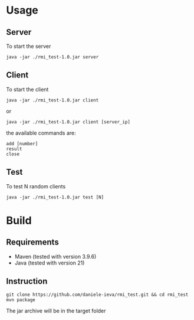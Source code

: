 # Usage

## Server
To start the server
~~~shell
java -jar ./rmi_test-1.0.jar server
~~~

## Client
To start the client
~~~shell
java -jar ./rmi_test-1.0.jar client
~~~
or
~~~
java -jar ./rmi_test-1.0.jar client [server_ip]
~~~

the available commands are:
~~~
add [number]
result
close
~~~

## Test
To test N random clients
~~~shell
java -jar ./rmi_test-1.0.jar test [N]
~~~

# Build
## Requirements
- Maven (tested with version 3.9.6)
- Java (tested with version 21)

## Instruction

~~~shell
git clone https://github.com/daniele-ieva/rmi_test.git && cd rmi_test 
mvn package
~~~
The jar archive will be in the target folder
